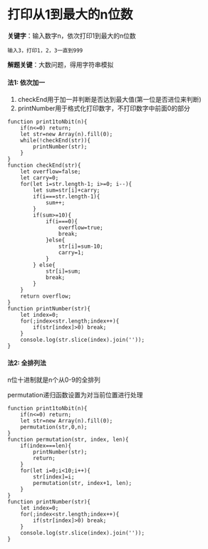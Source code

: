 # 打印从1到最大的n位数

**关键字**：输入数字n，依次打印1到最大的n位数

```
输入3，打印1，2，3一直到999
```

**解题关键**：大数问题，得用字符串模拟

#### 法1: 依次加一

1. checkEnd用于加一并判断是否达到最大值(第一位是否进位来判断)
2. printNumber用于格式化打印数字，不打印数字中前面0的部分

```
function print1toNbit(n){
	if(n<=0) return;
	let str=new Array(n).fill(0);
	while(!checkEnd(str)){
		printNumber(str);
	}
}
function checkEnd(str){
	let overflow=false;
	let carry=0;
	for(let i=str.length-1; i>=0; i--){
		let sum=str[i]+carry;
		if(i===str.length-1){
			sum++;
		}
		if(sum>=10){
			if(i===0){
				overflow=true;
				break;
			}else{
				str[i]=sum-10;
				carry=1;
			}
		} else{
			str[i]=sum;
			break;
		}
	}
	return overflow;
}
function printNumber(str){
	let index=0;
	for(;index<str.length;index++){
		if(str[index]>0) break;
	}
	console.log(str.slice(index).join(''));
}
```

#### 法2: 全排列法

n位十进制就是n个从0-9的全排列

permutation递归函数设置为对当前位置进行处理

```
function print1toNbit(n){
	if(n<=0) return;
	let str=new Array(n).fill(0);
	permutation(str,0,n);
}
function permutation(str, index, len){
	if(index===len){
		printNumber(str);
		return;
	}
	for(let i=0;i<10;i++){
		str[index]=i;
		permutation(str, index+1, len);
	}
}
function printNumber(str){
	let index=0;
	for(;index<str.length;index++){
		if(str[index]>0) break;
	}
	console.log(str.slice(index).join(''));
}
```

